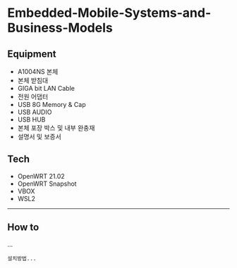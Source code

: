 # Embedded-Mobile-Systems-and-Business-Models


## Equipment
- A1004NS 본체
- 본체 받침대
- GIGA bit LAN Cable
- 전원 어댑터
- USB 8G Memory & Cap
- USB AUDIO
- USB HUB
- 본체 포장 박스 및 내부 완충재
- 설명서 및 보증서

## Tech
- OpenWRT 21.02
- OpenWRT Snapshot
- VBOX
- WSL2

---

## How to
...
```
설치방법...
```